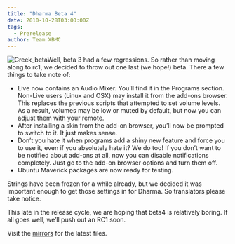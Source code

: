 ```yaml
---
title: "Dharma Beta 4"
date: 2010-10-28T03:00:00Z
tags:
  - Prerelease
author: Team XBMC
---
```


![](/images/blog/Greek_beta.jpeg "Greek_beta")Well, beta 3 had a few regressions. So rather than moving along to rc1, we decided to throw out one last (we hope!) beta. There a few things to take note of:

- Live now contains an Audio Mixer. You’ll find it in the Programs section. Non-Live users (Linux and OSX) may install it from the add-ons browser. This replaces the previous scripts that attempted to set volume levels. As a result, volumes may be low or muted by default, but now you can adjust them with your remote.
- After installing a skin from the add-on browser, you’ll now be prompted to switch to it. It just makes sense.
- Don’t you hate it when programs add a shiny new feature and force you to use it, even if you absolutely hate it? We do too! If you don’t want to be notified about add-ons at all, now you can disable notifications completely. Just go to the add-on browser options and turn them off.
- Ubuntu Maverick packages are now ready for testing.

Strings have been frozen for a while already, but we decided it was important enough to get those settings in for Dharma. So translators please take notice.

This late in the release cycle, we are hoping that beta4 is relatively boring. If all goes well, we’ll push out an RC1 soon.

Visit the [mirrors](http://mirrors.xbmc.org/releases/) for the latest files.
